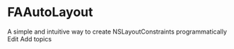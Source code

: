 # FAAutoLayout
A simple and intuitive way to create NSLayoutConstraints programmatically Edit Add topics
